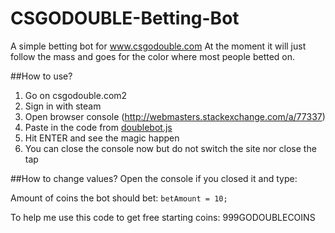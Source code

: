 # CSGODOUBLE-Betting-Bot
A simple betting bot for www.csgodouble.com
At the moment it will just follow the mass and goes for the color where most people betted on.


##How to use?
1. Go on csgodouble.com2
2. Sign in with steam
3. Open browser console (http://webmasters.stackexchange.com/a/77337)
4. Paste in the code from [doublebot.js](https://github.com/Trojan13/CSGODOUBLE-Betting-Bot/blob/master/doublebot.js)
5. Hit ENTER and see the magic happen
6. You can close the console now but do not switch the site nor close the tap

##How to change values?
Open the console if you closed it and type:

Amount of coins the bot should bet:
`betAmount = 10;`



To help me use this code to get free starting coins: 999GODOUBLECOINS 
